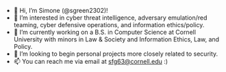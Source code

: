 - 👋 Hi, I’m Simone (@sgreen2302)!
- 👀 I’m interested in cyber threat intelligence, adversary emulation/red teaming, cyber defensive operations, and information ethics/policy.
- 🌱 I’m currently working on a B.S. in Computer Science at Cornell University with minors in Law & Society and Information Ethics, Law, and Policy.
- 💞️ I’m looking to begin personal projects more closely related to security.
- 📫 You can reach me via email at sfg63@cornell.edu :)

<!---
sgreen2302/sgreen2302 is a ✨ special ✨ repository because its `README.md` (this file) appears on your GitHub profile.
You can click the Preview link to take a look at your changes.
--->
